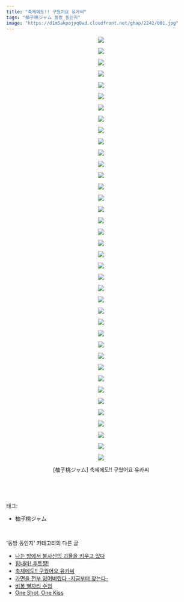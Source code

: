 ```yaml
---
title: "축제에도!! 구웠어요 유카씨"
tags: "柚子桃ジャム 동방_동인지"
image: "https://d1m5akpojyq0wd.cloudfront.net/ghap/2242/001.jpg"
---
```

<div class="article">
<p style="text-align: center; clear: none; float: none;"><img src="{{ site.imgserver6 }}/ghap/2242/001.jpg"/></p>
<p style="text-align: center; clear: none; float: none;"><img src="{{ site.imgserver6 }}/ghap/2242/002.jpg"/></p>
<p style="text-align: center; clear: none; float: none;"><img src="{{ site.imgserver6 }}/ghap/2242/003.jpg"/></p>
<p style="text-align: center; clear: none; float: none;"><img src="{{ site.imgserver6 }}/ghap/2242/004.jpg"/></p>
<p style="text-align: center; clear: none; float: none;"><img src="{{ site.imgserver6 }}/ghap/2242/005.jpg"/></p>
<p style="text-align: center; clear: none; float: none;"><img src="{{ site.imgserver6 }}/ghap/2242/006.jpg"/></p>
<p style="text-align: center; clear: none; float: none;"><img src="{{ site.imgserver6 }}/ghap/2242/007.jpg"/></p>
<p style="text-align: center; clear: none; float: none;"><img src="{{ site.imgserver6 }}/ghap/2242/008.jpg"/></p>
<p style="text-align: center; clear: none; float: none;"><img src="{{ site.imgserver6 }}/ghap/2242/009.jpg"/></p>
<p style="text-align: center; clear: none; float: none;"><img src="{{ site.imgserver6 }}/ghap/2242/010.jpg"/></p>
<p style="text-align: center; clear: none; float: none;"><img src="{{ site.imgserver6 }}/ghap/2242/011.jpg"/></p>
<p style="text-align: center; clear: none; float: none;"><img src="{{ site.imgserver6 }}/ghap/2242/012.jpg"/></p>
<p style="text-align: center; clear: none; float: none;"><img src="{{ site.imgserver6 }}/ghap/2242/013.jpg"/></p>
<p style="text-align: center; clear: none; float: none;"><img src="{{ site.imgserver6 }}/ghap/2242/014.jpg"/></p>
<p style="text-align: center; clear: none; float: none;"><img src="{{ site.imgserver6 }}/ghap/2242/015.jpg"/></p>
<p style="text-align: center; clear: none; float: none;"><img src="{{ site.imgserver6 }}/ghap/2242/016.jpg"/></p>
<p style="text-align: center; clear: none; float: none;"><img src="{{ site.imgserver6 }}/ghap/2242/017.jpg"/></p>
<p style="text-align: center; clear: none; float: none;"><img src="{{ site.imgserver6 }}/ghap/2242/018.jpg"/></p>
<p style="text-align: center; clear: none; float: none;"><img src="{{ site.imgserver6 }}/ghap/2242/019.jpg"/></p>
<p style="text-align: center; clear: none; float: none;"><img src="{{ site.imgserver6 }}/ghap/2242/020.jpg"/></p>
<p style="text-align: center; clear: none; float: none;"><img src="{{ site.imgserver6 }}/ghap/2242/021.jpg"/></p>
<p style="text-align: center; clear: none; float: none;"><img src="{{ site.imgserver6 }}/ghap/2242/022.jpg"/></p>
<p style="text-align: center; clear: none; float: none;"><img src="{{ site.imgserver6 }}/ghap/2242/023.jpg"/></p>
<p style="text-align: center; clear: none; float: none;"><img src="{{ site.imgserver6 }}/ghap/2242/024.jpg"/></p>
<p style="text-align: center; clear: none; float: none;"><img src="{{ site.imgserver6 }}/ghap/2242/025.jpg"/></p>
<p style="text-align: center; clear: none; float: none;"><img src="{{ site.imgserver6 }}/ghap/2242/026.jpg"/></p>
<p style="text-align: center; clear: none; float: none;"><img src="{{ site.imgserver6 }}/ghap/2242/027.jpg"/></p>
<p style="text-align: center; clear: none; float: none;"><img src="{{ site.imgserver6 }}/ghap/2242/028.jpg"/></p>
<p style="text-align: center; clear: none; float: none;"><img src="{{ site.imgserver6 }}/ghap/2242/029.jpg"/></p>
<p style="text-align: center; clear: none; float: none;"><img src="{{ site.imgserver6 }}/ghap/2242/030.jpg"/></p>
<p style="text-align: center; clear: none; float: none;"><img src="{{ site.imgserver6 }}/ghap/2242/031.jpg"/></p>
<p style="text-align: center; clear: none; float: none;"><img src="{{ site.imgserver6 }}/ghap/2242/032.jpg"/></p>
<p style="text-align: center; clear: none; float: none;"><img src="{{ site.imgserver6 }}/ghap/2242/033.jpg"/></p>
<p style="text-align: center; clear: none; float: none;"><img src="{{ site.imgserver6 }}/ghap/2242/034.jpg"/></p>
<p style="text-align: center; clear: none; float: none;"><img src="{{ site.imgserver6 }}/ghap/2242/035.jpg"/></p>
<p style="text-align: center; clear: none; float: none;"><img src="{{ site.imgserver6 }}/ghap/2242/036.jpg"/></p>
<p style="text-align: center; clear: none; float: none;"><img src="{{ site.imgserver6 }}/ghap/2242/037.jpg"/></p>
<p style="text-align: center; clear: none; float: none;"><img src="{{ site.imgserver6 }}/ghap/2242/038.jpg"/></p>
<p style="text-align: center; clear: none; float: none;">[柚子桃ジャム] 축제에도!! 구웠어요 유카씨</p>
<p><br/></p>
</div><br/>
<div class="tagTrail">
<p>태그: </p>
<ul>
<li>柚子桃ジャム</li>
</ul>
</div><br/>
<div class="another">
<p>'동방 동인지' 카테고리의 다른 글</p>
<ul>
<li><a href="/ghap_2244">나는 방에서 불사신의 괴물을 키우고 있다</a></li>
<li><a href="/ghap_2243">힘내라! 후토쨩!</a></li>
<li><a href="/ghap_2242">축제에도!! 구웠어요 유카씨</a></li>
<li><a href="/ghap_2241">가면을 전부 잃어버렸다 -지금부터 찾는다-</a></li>
<li><a href="/ghap_2240">비봉 별자리 수첩</a></li>
<li><a href="/ghap_2239">One Shot, One Kiss</a></li>
</ul>
</div><br/>
<div class="cb_module cb_fluid">
<div class="cb_wrt cb_profile">
</div><!-- commentList close -->
</div><br/>
